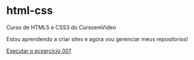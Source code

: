 # html-css
 Curso de HTML5 e CSS3 do CursoemVideo

Estou aprendendo a criar sites e agora vou gerenciar meus reposítorios!

<a href="https://dudulimas.github.io/html-css/exercicios/ex001/index.html">Executar o ecxercício 001</a>